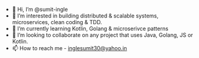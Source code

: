 - 👋 Hi, I’m @sumit-ingle
- 👀 I’m interested in building distributed & scalable systems, microservices, clean coding & TDD.
- 🌱 I’m currently learning Kotlin, Golang & microserivce patterns
- 💞️ I’m looking to collaborate on any project that uses Java, Golang, JS or Kotlin.
- 📫 How to reach me - inglesumit30@yahoo.in

<!---
sumit-ingle/sumit-ingle is a ✨ special ✨ repository because its `README.md` (this file) appears on your GitHub profile.
You can click the Preview link to take a look at your changes.
--->
